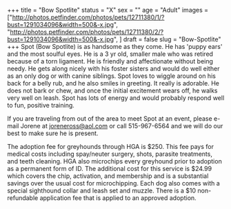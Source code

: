 +++
title = "Bow Spotlite"
status = "X"
sex = ""
age = "Adult"
images = ["http://photos.petfinder.com/photos/pets/12711380/1/?bust=1291034096&width=500&-x.jpg",
"http://photos.petfinder.com/photos/pets/12711380/2/?bust=1291034096&width=500&-x.jpg",
]
draft = false
slug = "Bow-Spotlite"
+++
Spot (Bow Spotlite) is as handsome as they come. He has 'puppy ears' and the most soulful eyes.  He is a 3 yr old, smaller male who was retired because of a torn ligament. He is friendly and affectionate without being needy. He gets along nicely with his foster sisters and would do well either as an only dog or with canine siblings. Spot loves to wiggle around on his back for a belly rub, and he also smiles in greeting. It really is adorable. He does not bark or chew, and once the initial excitement wears off, he walks very well on leash.   Spot has lots of energy and would probably respond well to fun, positive training.



  If you are traveling from out of the area to meet Spot at an event, please e-mail Jorene at joreneross@aol.com or call 515-967-6564 and we will do our best to make sure he is present.

The adoption fee for greyhounds through HGA is $250. This fee pays for medical costs including spay/neuter surgery, shots, parasite treatments, and teeth cleaning.  HGA also microchips every greyhound prior to adoption as a permanent form of ID.  The additional cost for this service is $24.99 which covers the chip, activation, and membership and is a substantial savings over the usual cost for microchipping.  Each dog also comes with a special sighthound collar and leash set and muzzle. There is a $10 non-refundable application fee that is applied to an approved adoption.
